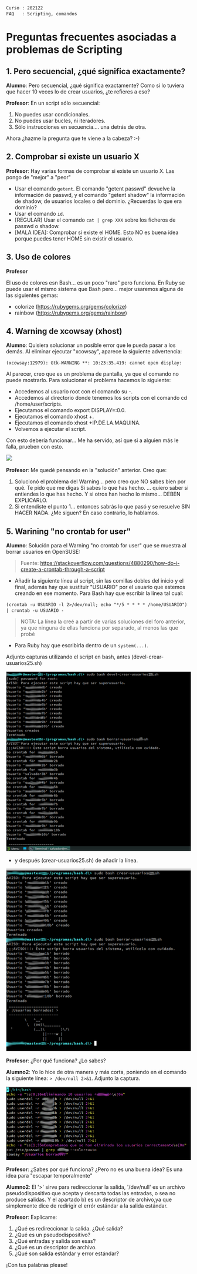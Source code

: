
```
Curso : 202122
FAQ   : Scripting, comandos
```

# Preguntas frecuentes asociadas a problemas de Scripting


## 1. Pero secuencial, ¿qué significa exactamente?

**Alumno**: Pero secuencial, ¿qué significa exactamente?
Como si lo tuviera que hacer 10 veces lo de crear usuarios, ¿te refieres a eso?

**Profesor**: En un script sólo secuencial:
1) No puedes usar condicionales.
2) No puedes usar bucles, ni iteradores.
3) Sólo instrucciones en secuencia.... una detrás de otra.

Ahora ¿hazme la pregunta que te viene a la cabeza? :-)

## 2. Comprobar si existe un usuario X

**Profesor**: Hay varias formas de comprobar si existe un usuario X. Las pongo de "mejor" a "peor"
* Usar el comando `getent`. El comando "getent passwd" devuelve la información de passwd, y el comando "getent shadow" la información de shadow, de usuarios locales o del dominio. ¿Recuerdas lo que era dominio?
* Usar el comando `id`.
* [REGULAR] Usar el comando `cat | grep XXX` sobre los ficheros de passwd o shadow.
* [MALA IDEA]: Comprobar si existe el HOME. Esto NO es buena idea porque puedes tener HOME sin existir el usuario.

## 3. Uso de colores

**Profesor**

El uso de colores esn Bash... es un poco "raro" pero funciona. En Ruby se puede usar el mismo sistema que Bash pero... mejor usaremos alguna de las siguientes gemas:
* colorize (https://rubygems.org/gems/colorize)
* rainbow (https://rubygems.org/gems/rainbow)

## 4. Warning de xcowsay (xhost)

**Alumno**: Quisiera solucionar un posible error que le pueda pasar a los demás.
Al eliminar ejecutar "xcowsay", aparece la siguiente advertencia:

```
(xcowsay:12979): Gtk-WARNING **: 10:23:35.419: cannot open display:
```

Al parecer, creo que es un problema de pantalla, ya que el comando no puede mostrarlo. Para solucionar el problema hacemos lo siguiente:

* Accedemos al usuario root con el comando su -.
* Accedemos al directorio donde tenemos los scripts con el comando cd /home/user/scripts.
* Ejecutamos el comando export DISPLAY=:0.0.
* Ejecutamos el comando xhost +.
* Ejecutamos el comando xhost +IP.DE.LA.MAQUINA.
* Volvemos a ejecutar el script.

Con esto debería funcionar... Me ha servido, así que si a alguien más le falla, prueben con esto.

![](images/04-warning.png)

**Profesor**: Me quedé pensando en la "solución" anterior. Creo que:
1) Solucionó el problema del Warning... pero creo que NO sabes bien por qué.
Te pido que me digas Si sabes lo que has hecho. ... quiero saber si entiendes lo que has hecho. Y si otros han hecho lo mismo... DEBEN EXPLICARLO.
2) Si entendiste el punto 1... entonces sabrás lo que pasó y se resuelve SIN HACER NADA. ¿Me siguen? En caso contrario, lo hablamos.

## 5. Warining "no crontab for user"

**Alumno**: Solución para el Warning "no crontab for user" que se muestra al borrar usuarios en OpenSUSE:

> Fuente: https://stackoverflow.com/questions/4880290/how-do-i-create-a-crontab-through-a-script

* Añadir la siguiente línea al script, sin las comillas dobles del inicio y el final, además hay que sustituir "USUARIO" por el usuario que estemos creando en ese momento. Para Bash hay que escribir la línea tal cual:

```
(crontab -u USUARIO -l 2>/dev/null; echo "*/5 * * * * /home/USUARIO") | crontab -u USUARIO -
```

> NOTA: La línea la creé a partir de varias soluciones del foro anterior, ya que ninguna de ellas funciona por separado, al menos las que probé

* Para Ruby hay que escribirla dentro de un `system(...)`.

Adjunto capturas utilizando el script en bash, antes (devel-crear-usuarios25.sh)

![](images/05-antes.png)

* y después (crear-usuarios25.sh) de añadir la línea.

![](images/05-despues.png)

**Profesor**: ¿Por qué funciona? ¿Lo sabes?

**Alumno2**: Yo lo hice de otra manera y más corta, poniendo en el comando la siguiente línea: `> /dev/null 2>&1`. Adjunto la captura.

![](images/05-dev-null.png)

**Profesor**: ¿Sabes por qué funciona? ¿Pero no es una buena idea?
Es una idea para "escapar temporalmente"

**Alumno2**: El '>' sirve para redireccionar la salida, '/dev/null' es un archivo pseudodispositivo que acepta y descarta todas las entradas, o sea no produce salidas. Y el apartado b) es un descriptor de archivo,ya que simplemente dice de redirigir el errór estándar a la salida estándar.

**Profesor**: Explícame:
1. ¿Qué es redireccionar la salida. ¿Qué salida?
2. ¿Qué es un pseudodispositivo?
3. ¿Qué entradas y salida son esas?
4. ¿Qué es un descriptor de archivo.
5. ¿Qué son salida estándar y error estándar?

¡Con tus palabras please!
